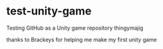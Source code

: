 # test-unity-game

Testing GitHub as a Unity game repository thingymajig

thanks to Brackeys for helping me make my first unity game
